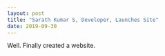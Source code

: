 ```yaml
---
layout: post
title: "Sarath Kumar S, Developer, Launches Site"
date: 2019-09-30
---
```


Well. Finally created a website.
